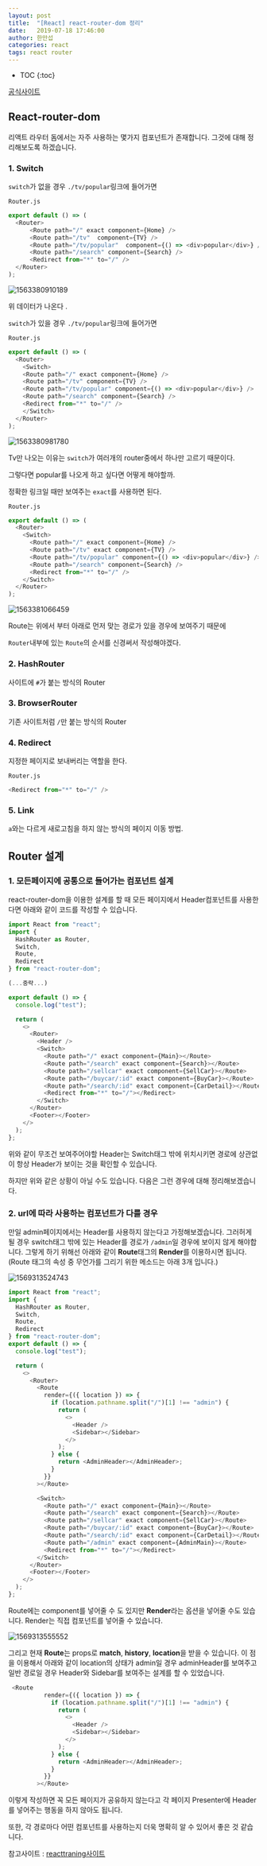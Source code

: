 ```yaml
---
layout: post
title:  "[React] react-router-dom 정리"
date:   2019-07-18 17:46:00
author: 한만섭
categories: react
tags: react router
---
```


* TOC
{:toc}





[공식사이트](https://reacttraining.com/react-router/web/api/Redirect)

## React-router-dom 

리액트 라우터 돔에서는 자주 사용하는 몇가지 컴포넌트가 존재합니다. 그것에 대해 정리해보도록 하겠습니다.  



### 1. Switch

`switch`가 없을 경우 `./tv/popular`링크에 들어가면   

`Router.js`

```js
export default () => (
  <Router>
      <Route path="/" exact component={Home} />
      <Route path="/tv"  component={TV} />
      <Route path="/tv/popular"  component={() => <div>popular</div>} />
      <Route path="/search" component={Search} />
      <Redirect from="*" to="/" />
  </Router>
);
```

![1563380910189](C:\Users\mshan\AppData\Roaming\Typora\typora-user-images\1563380910189.png)

위 데이터가 나온다 .  

<script async src="https://pagead2.googlesyndication.com/pagead/js/adsbygoogle.js"></script>
<ins class="adsbygoogle"
     style="display:block; text-align:center;"
     data-ad-layout="in-article"
     data-ad-format="fluid"
     data-ad-client="ca-pub-4877378276818686"
     data-ad-slot="4307878116"></ins>
<script>
     (adsbygoogle = window.adsbygoogle || []).push({});
</script>

`switch`가 있을 경우  `./tv/popular`링크에 들어가면   

`Router.js`

```js
export default () => (
  <Router>
    <Switch>
    <Route path="/" exact component={Home} />
    <Route path="/tv" component={TV} />
    <Route path="/tv/popular" component={() => <div>popular</div>} />
    <Route path="/search" component={Search} />
    <Redirect from="*" to="/" />
    </Switch>
  </Router>
);
```

![1563380981780](C:\Users\mshan\AppData\Roaming\Typora\typora-user-images\1563380981780.png)

Tv만 나오는 이유는 `switch`가 여러개의 router중에서 하나만 고르기 때문이다.  

그렇다면 popular를 나오게 하고 싶다면 어떻게 해야할까.  

정확한 링크일 때만 보여주는 `exact`를 사용하면 된다.  

`Router.js`

```js
export default () => (
  <Router>
    <Switch>
      <Route path="/" exact component={Home} />
      <Route path="/tv" exact component={TV} />
      <Route path="/tv/popular" component={() => <div>popular</div>} />
      <Route path="/search" component={Search} />
      <Redirect from="*" to="/" />
    </Switch>
  </Router>
);
```



![1563381066459](C:\Users\mshan\AppData\Roaming\Typora\typora-user-images\1563381066459.png)

Route는 위에서 부터 아래로 먼저 맞는 경로가 있을 경우에 보여주기 때문에 

`Router`내부에 있는 `Route`의 순서를 신경써서 작성해야겠다.  



### 2. HashRouter 

사이트에 `#`가 붙는 방식의 Router



### 3. BrowserRouter  

기존 사이트처럼 `/`만 붙는 방식의 Router  

<script async src="https://pagead2.googlesyndication.com/pagead/js/adsbygoogle.js"></script>
<ins class="adsbygoogle"
     style="display:block; text-align:center;"
     data-ad-layout="in-article"
     data-ad-format="fluid"
     data-ad-client="ca-pub-4877378276818686"
     data-ad-slot="4307878116"></ins>
<script>
     (adsbygoogle = window.adsbygoogle || []).push({});
</script>

### 4. Redirect  

지정한 페이지로 보내버리는 역할을 한다. 

`Router.js`

```js
<Redirect from="*" to="/" />
```



### 5. Link 

`a`와는 다르게 새로고침을 하지 않는 방식의 페이지 이동 방법.  





## Router 설계 



### 1. 모든페이지에 공통으로 들어가는 컴포넌트 설계 

react-router-dom을 이용한 설계를 할 때 모든 페이지에서 Header컴포넌트를 사용한다면 아래와 같이 코드를 작성할 수 있습니다.  

```js
import React from "react";
import {
  HashRouter as Router,
  Switch,
  Route,
  Redirect
} from "react-router-dom";

(...중략...)

export default () => {
  console.log("test");

  return (
    <>
      <Router>
      	<Header />
        <Switch>
          <Route path="/" exact component={Main}></Route>
          <Route path="/search" exact component={Search}></Route>
          <Route path="/sellcar" exact component={SellCar}></Route>
          <Route path="/buycar/:id" exact component={BuyCar}></Route>
          <Route path="/search/:id" exact component={CarDetail}></Route>
          <Redirect from="*" to="/"></Redirect>
        </Switch>
      </Router>
      <Footer></Footer>
    </>
  );
};

```

위와 같이 무조건 보여주어야할 Header는 Switch태그 밖에 위치시키면 경로에 상관없이 항상 Header가 보이는 것을 확인할 수 있습니다.  



하지만 위와 같은 상황이 아닐 수도 있습니다. 다음은 그런 경우에 대해 정리해보겠습니다.  

<script async src="https://pagead2.googlesyndication.com/pagead/js/adsbygoogle.js"></script>
<ins class="adsbygoogle"
     style="display:block; text-align:center;"
     data-ad-layout="in-article"
     data-ad-format="fluid"
     data-ad-client="ca-pub-4877378276818686"
     data-ad-slot="4307878116"></ins>
<script>
     (adsbygoogle = window.adsbygoogle || []).push({});
</script>

### 2. url에 따라 사용하는 컴포넌트가 다를 경우 

만일 admin페이지에서는 Header를 사용하지 않는다고 가정해보겠습니다. 그러허게 될 경우 switch태그 밖에 있는 Header를 경로가 `/admin`일 경우에 보이지 않게 해야합니다. 그렇게 하기 위해선 아래와 같이 **Route**태그의 **Render**를 이용하시면 됩니다. (Route 태그의 속성 중 무언가를 그리기 위한 메소드는 아래 3개 입니다.)

![1569313524743](../../../../assets/image/1569313524743-1569413559460.png)

```js
import React from "react";
import {
  HashRouter as Router,
  Switch,
  Route,
  Redirect
} from "react-router-dom";
export default () => {
  console.log("test");

  return (
    <>
      <Router>
        <Route
          render={({ location }) => {
            if (location.pathname.split("/")[1] !== "admin") {
              return (
                <>
                  <Header />
                  <Sidebar></Sidebar>
                </>
              );
            } else {
              return <AdminHeader></AdminHeader>;
            }
          }}
        ></Route>

        <Switch>
          <Route path="/" exact component={Main}></Route>
          <Route path="/search" exact component={Search}></Route>
          <Route path="/sellcar" exact component={SellCar}></Route>
          <Route path="/buycar/:id" exact component={BuyCar}></Route>
          <Route path="/search/:id" exact component={CarDetail}></Route>
          <Route path="/admin" exact component={AdminMain}></Route>
          <Redirect from="*" to="/"></Redirect>
        </Switch>
      </Router>
      <Footer></Footer>
    </>
  );
};

```

Route에는 component를 넣어줄 수 도 있지만 **Render**라는 옵션을 넣어줄 수도 있습니다. Render는 직접 컴포넌트를 넣어줄 수 있습니다. 

<script async src="https://pagead2.googlesyndication.com/pagead/js/adsbygoogle.js"></script>
<ins class="adsbygoogle"
     style="display:block; text-align:center;"
     data-ad-layout="in-article"
     data-ad-format="fluid"
     data-ad-client="ca-pub-4877378276818686"
     data-ad-slot="4307878116"></ins>
<script>
     (adsbygoogle = window.adsbygoogle || []).push({});
</script>

![1569313555552](../../../../assets/image/1569313555552-1569413553102.png)

그리고 현재 **Route**는 props로 **match**, **history**, **location**을 받을 수 있습니다. 이 점을 이용해서 아래와 같이 location의 상태가 admin일 경우 adminHeader를 보여주고 일반 경로일 경우 Header와 Sidebar를 보여주는 설계를 할 수 있었습니다.  

```js
 <Route
          render={({ location }) => {
            if (location.pathname.split("/")[1] !== "admin") {
              return (
                <>
                  <Header />
                  <Sidebar></Sidebar>
                </>
              );
            } else {
              return <AdminHeader></AdminHeader>;
            }
          }}
        ></Route>

```



이렇게 작성하면 꼭 모든 페이지가 공유하지 않는다고 각 페이지 Presenter에 Header를 넣어주는 행동을 하지 않아도 됩니다.   

<script async src="https://pagead2.googlesyndication.com/pagead/js/adsbygoogle.js"></script>
<ins class="adsbygoogle"
     style="display:block; text-align:center;"
     data-ad-layout="in-article"
     data-ad-format="fluid"
     data-ad-client="ca-pub-4877378276818686"
     data-ad-slot="4307878116"></ins>
<script>
     (adsbygoogle = window.adsbygoogle || []).push({});
</script>

또한, 각 경로마다 어떤 컴포넌트를 사용하는지 더욱 명확히 알 수 있어서 좋은 것 같습니다.   

참고사이트 : [reacttraning사이트](<https://reacttraining.com/react-router/web/api/Route>)

